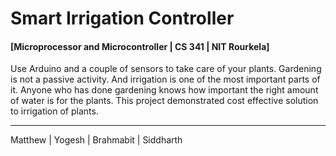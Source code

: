 # Smart Irrigation Controller
#### [Microprocessor and Microcontroller | CS 341 | NIT Rourkela]
Use Arduino and a couple of sensors to take care of your plants. Gardening is not a passive activity. And irrigation is one of the most important parts of it. Anyone who has done gardening knows how important the right amount of water is for the plants. This project demonstrated cost effective solution to irrigation of plants.

***
Matthew | Yogesh | Brahmabit | Siddharth
